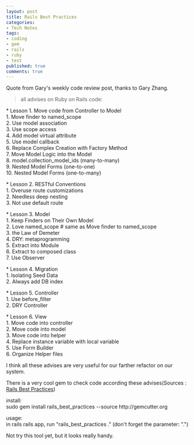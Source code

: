 ```yaml
---
layout: post
title: Rails Best Practices
categories:
- Tech Notes
tags:
- coding
- gem
- rails
- ruby
- test
published: true
comments: true
---
```

<p>Quote from Gary's weekly code review post, thanks to Gary Zhang.
<blockquote>
all advises on Ruby on Rails code:</blockquote></p>

<p>    * Lesson 1. Move code from Controller to Model<br />
      1. Move finder to named_scope<br />
      2. Use model association<br />
      3. Use scope access<br />
      4. Add model virtual attribute<br />
      5. Use model callback<br />
      6. Replace Complex Creation with Factory Method<br />
      7. Move Model Logic into the Model<br />
      8. model.collection_model_ids (many-to-many)<br />
      9. Nested Model Forms (one-to-one)<br />
      10. Nested Model Forms (one-to-many)</p>

<p>    * Lesson 2. RESTful Conventions<br />
      1. Overuse route customizations<br />
      2. Needless deep nesting<br />
      3. Not use default route</p>

<p>    * Lesson 3. Model<br />
      1. Keep Finders on Their Own Model<br />
      2. Love named_scope # same as Move finder to named_scope<br />
      3. the Law of Demeter<br />
      4. DRY: metaprogramming<br />
      5. Extract into Module<br />
      6. Extract to composed class<br />
      7. Use Observer</p>

<p>    * Lesson 4. Migration<br />
      1. Isolating Seed Data<br />
      2. Always add DB index</p>

<p>    * Lesson 5. Controller<br />
      1. Use before_filter<br />
      2. DRY Controller</p>

<p>    * Lesson 6. View<br />
      1. Move code into controller<br />
      2. Move code into model<br />
      3. Move code into helper<br />
      4. Replace instance variable with local variable<br />
      5. Use Form Builder<br />
      6. Organize Helper files</p>

<p>I think all these advises are very useful for our farther refactor on our system.</p>

<p>There is a very cool gem to check code according these advises(Sources : <a href="http://github.com/flyerhzm/rails_best_practices">Rails Best Practices</a>)</p>

<p>install:<br />
sudo gem install rails_best_practices --source http://gemcutter.org</p>

<p>usage:<br />
in rails rails app, run "rails_best_practices ." (don't forget the parameter: ".")
</p>

<p>Not try this tool yet, but it looks really handy.</p>
